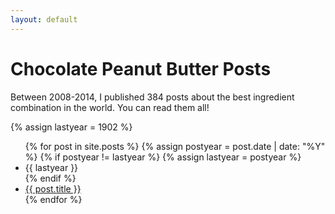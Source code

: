 ```yaml
---
layout: default
---
```

<h1>Chocolate Peanut Butter Posts</h1>
<p>Between 2008-2014, I published 384 posts about the best ingredient combination in the world. You can read them all!</p>

{% assign lastyear = 1902  %}
<ul class="postlist">
  {% for post in site.posts %}
  	{% assign postyear = post.date | date: "%Y"  %}
  	{% if postyear != lastyear %}
  		{% assign lastyear = postyear  %}	
  		<li class="archive-year">{{ lastyear }}</li>
  	{% endif %}
    <li>
      <a href="{{ post.url }}">{{ post.title }}</a>
    </li>
  {% endfor %}
</ul>